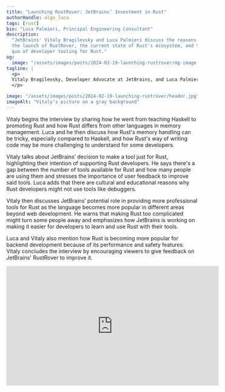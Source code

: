 ```yaml
---
title: "Launching RustRover: JetBrains’ Investment in Rust"
authorHandle: algo_luca
tags: [rust]
bio: "Luca Palmieri, Principal Engineering Consultant"
description:
  "JetBrains' Vitaly Bragilevsky and Luca Palmieri discuss the reasons behind
  the launch of RustRover, the current state of Rust's ecosystem, and the status
  quo of developer tooling for Rust."
og:
  image: "/assets/images/posts/2024-02-19-launching-rustrover/og-image.jpg"
tagline: |
  <p>
  Vitaly Bragilevsky, Developer Advocate at JetBrains, and Luca Palmieri, Principal Engineering Consultant at Mainmatter, talked about JetBrains’ Rust IDE RustRover and discussed Vitaly’s experience with Rust as well as the challenges and benefits of the language.
  </p>

image: "/assets/images/posts/2024-02-19-launching-rustrover/header.jpg"
imageAlt: "Vitaly's picture on a gray background"
---
```


Vitaly begins the interview by sharing how he went from teaching Haskell to
promoting Rust and how Rust differs from other languages in memory management.
Luca and he then discuss how Rust's memory handling can be tricky, especially
compared to Haskell, and how Rust's way of writing code may be more challenging
to understand for some developers.

Vitaly talks about JetBrains’ decision to make a tool just for Rust,
highlighting their intention of supporting Rust developers. He says there's a
gap between the number of tools available for Rust and how many people are using
them and stresses the importance of user feedback to improve said tools. Luca
adds that there are cultural and educational reasons why Rust developers might
not use tools like debuggers.

Vitaly then discusses JetBrains’ potential role in providing more professional
tools for Rust as the language becomes more popular in different areas beyond
web development. He warns that making Rust too complicated might turn some
people away and emphasizes how JetBrains is working on making it easier for
developers to learn and use Rust with their tools.

Luca and Vitaly also mention how Rust is becoming more popular for backend
development because of its performance and safety features. Vitaly concludes the
interview by encouraging viewers to give feedback on JetBrains' RustRover to
improve it.

<iframe width="560" height="315" src="https://www.youtube.com/embed/eQ1u47fsoWs?si=Tl-_zb_ffjUSneRg" title="Embedded video of Vitaly's interview" frameborder="0" allow="accelerometer; autoplay; clipboard-write; encrypted-media; gyroscope; picture-in-picture; web-share" allowfullscreen></iframe>
